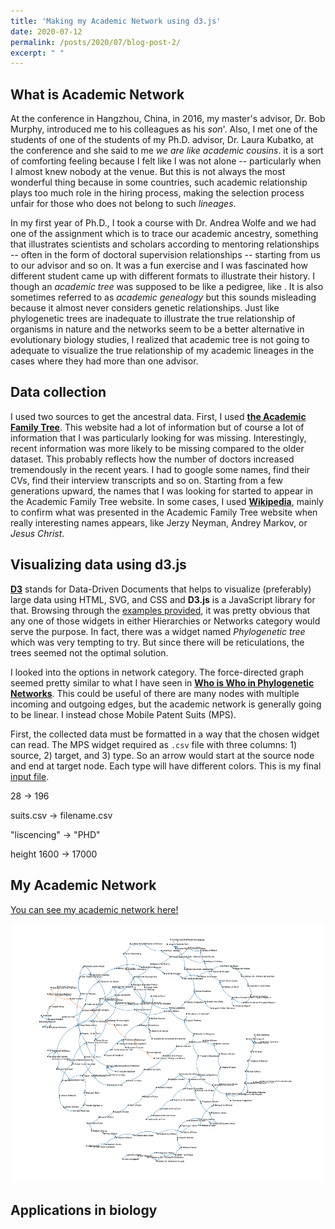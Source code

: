 ```yaml
---
title: 'Making my Academic Network using d3.js'
date: 2020-07-12
permalink: /posts/2020/07/blog-post-2/
excerpt: " "
---
```



## What is Academic Network

At the conference in Hangzhou, China, in 2016, my master's advisor, Dr. Bob Murphy, introduced me to his colleagues as his *son*'. Also, I met one of the students of one of the students of my Ph.D. advisor, Dr. Laura Kubatko, at the conference and she said to me *we are like academic cousins*. it is a sort of comforting feeling because I felt like I was not alone -- particularly when I almost knew nobody at the venue. But this is not always the most wonderful thing because in some countries, such academic relationship plays too much role in the hiring process, making the selection process unfair for those who does not belong to such *lineages*. 

In my first year of Ph.D., I took a course with Dr. Andrea Wolfe and we had one of the assignment which is to trace our academic ancestry, something that illustrates scientists and scholars according to mentoring relationships -- often in the form of doctoral supervision relationships -- starting from us to our advisor and so on. It was a fun exercise and I was fascinated how different student came up with different formats to illustrate their history. I though an *academic tree* was supposed to be like a pedigree, like . It is also sometimes referred to as *academic genealogy* but this sounds misleading because it almost never considers genetic relationships. Just like phylogenetic trees are inadequate to illustrate the true relationship of organisms in nature and the networks seem to be a better alternative in evolutionary biology studies, I realized that academic tree is not going to adequate to visualize the true relationship of my academic lineages in the cases where they had more than one advisor. 


## Data collection

I used two sources to get the ancestral data. First, I used [**the Academic Family Tree**](https://academictree.org). This website had a lot of information but of course a lot of information that I was particularly looking for was missing. Interestingly, recent information was more likely to be missing compared to the older dataset. This probably reflects how the number of doctors increased tremendously in the recent years. I had to google some names, find their CVs, find their interview transcripts and so on. Starting from a few generations upward, the names that I was looking for started to appear in the Academic Family Tree website. In some cases, I used [**Wikipedia**](https://en.wikipedia.org/wiki/Main_Page), mainly to confirm what was presented in the Academic Family Tree website when really interesting names appears, like Jerzy Neyman, Andrey Markov, or *Jesus Christ*.


## Visualizing data using d3.js

[**D3**](https://d3js.org) stands for Data-Driven Documents that helps to visualize (preferably) large data using HTML, SVG, and CSS and **D3.js** is a JavaScript library for that. Browsing through the [examples provided](https://observablehq.com/@d3/gallery), it was pretty obvious that any one of those widgets in either Hierarchies or Networks category would serve the purpose. In fact, there was a widget named *Phylogenetic tree* which was very tempting to try. But since there will be reticulations, the trees seemed not the optimal solution.

I looked into the options in network category. The force-directed graph seemed pretty similar to what I have seen in [**Who is Who in Phylogenetic Networks**](https://phylnet.univ-mlv.fr/keywords.php#authorsandkeywords).  This could be useful of there are many nodes with multiple incoming and outgoing edges, but the academic network is generally going to be linear. I instead chose Mobile Patent Suits (MPS). 

First, the collected data must be formatted in a way that the chosen widget can read. The MPS widget required as ``.csv`` file with three columns: 1) source, 2) target, and 3) type. So an arrow would start at the source node and end at target node. Each type will have different colors. This is my final  <a href="/photograph/suits@5.csv" target="_blank">input file</a>.

28 -> 196

suits.csv -> filename.csv

"liscencing" -> "PHD"

height 1600 -> 17000



## My Academic Network

<p><a href="/photograph/academictree.html" target="_blank">You can see my academic network here!</a></p>

![](/photograph/academictree.png)



## Applications in biology



